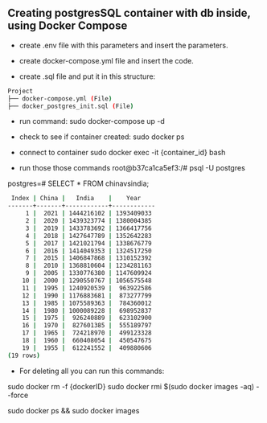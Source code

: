 ##  Creating postgresSQL container with db inside, using Docker Compose

- create .env file with this parameters and insert the parameters.

- create docker-compose.yml file and insert the code.

- create .sql file and put it in this structure:

```bash
Project
├── docker-compose.yml (File)
├── docker_postgres_init.sql (File)
```
- run command:
sudo docker-compose up -d

- check to see if container created:
sudo docker ps

- connect to container 
sudo docker exec -it {container_id} bash

- run those those commands
root@b37ca1ca5ef3:/# psql -U postgres

postgres=# SELECT * FROM chinavsindia;

```bash
 Index | China |   India    |    Year    
-------+-------+------------+------------
     1 |  2021 | 1444216102 | 1393409033
     2 |  2020 | 1439323774 | 1380004385
     3 |  2019 | 1433783692 | 1366417756
     4 |  2018 | 1427647789 | 1352642283
     5 |  2017 | 1421021794 | 1338676779
     6 |  2016 | 1414049353 | 1324517250
     7 |  2015 | 1406847868 | 1310152392
     8 |  2010 | 1368810604 | 1234281163
     9 |  2005 | 1330776380 | 1147609924
    10 |  2000 | 1290550767 | 1056575548
    11 |  1995 | 1240920539 |  963922586
    12 |  1990 | 1176883681 |  873277799
    13 |  1985 | 1075589363 |  784360012
    14 |  1980 | 1000089228 |  698952837
    15 |  1975 |  926240889 |  623102900
    16 |  1970 |  827601385 |  555189797
    17 |  1965 |  724218970 |  499123328
    18 |  1960 |  660408054 |  450547675
    19 |  1955 |  612241552 |  409880606
(19 rows)
```

<!-- 
sudo docker exec -it 35e177177321 bash
 -->

 <!-- 
 Good link to create table inside postgres at container creation via .sql file
 https://onexlab-io.medium.com/docker-compose-postgres-initdb-ba0021deef76
  -->

  - For deleting all you can run this commands:

  sudo docker rm -f {dockerID}
  sudo docker rmi $(sudo docker images -aq) --force


  sudo docker ps && sudo docker images